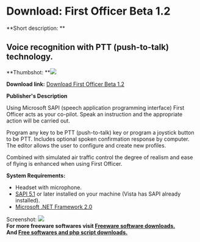 # Download: First Officer Beta 1.2

**Short description: **

## Voice recognition with PTT (push-to-talk) technology.

  
**Thumbshot: **![](http://www.freewarefiles.com/screenshot/firstofficerb_md.gif)   
  
**Download link:** [Download First Officer Beta 1.2](http://freesoftwares.boysofts.com/First-Officer-Beta_program_40150.html)  
  

**Publisher's Description**  
  

Using Microsoft SAPI (speech application programming interface) First Officer
acts as your co-pilot. Speak an instruction and the appropriate action will be
carried out.

Program any key to be PTT (push-to-talk) key or program a joystick button to
be PTT. Includes optional spoken confirmation response by computer. The editor
allows the user to configure and create new profiles.

Combined with simulated air traffic control the degree of realism and ease of
flying is enhanced when using First Officer.

**System Requirements:**

  * Headset with microphone. 
  * [SAPI 5.1](http://www.microsoft.com/downloads/details.aspx?FamilyID=5e86ec97-40a7-453f-b0ee-6583171b4530&displaylang=en) or later installed on your machine (Vista has SAPI already installed). 
  * [Microsoft .NET Framework 2.0](http://www.freewarefiles.com/Microsoft-NET-Framework-x-Final_program_16026.html)

  
  
Screenshot: ![](http://www.freewarefiles.com/screenshot/firstofficerb.gif)  
**For more freeware softwares visit [Freeware software downloads.](http://freesoftwares.boysofts.com/)**   
**And [Free softwares and php script downloads.](http://www.boysofts.com/)**

